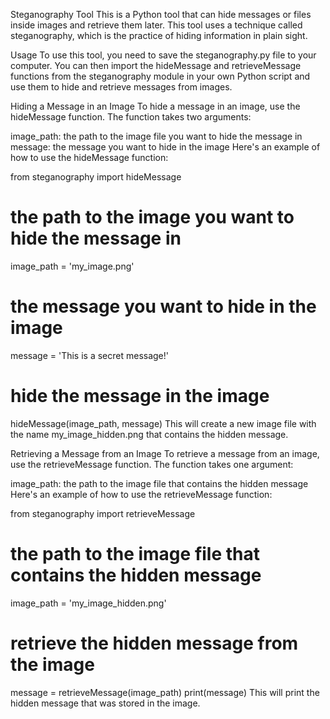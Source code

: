 Steganography Tool
This is a Python tool that can hide messages or files inside images and retrieve them later. This tool uses a technique called steganography, which is the practice of hiding information in plain sight.

Usage
To use this tool, you need to save the steganography.py file to your computer. You can then import the hideMessage and retrieveMessage functions from the steganography module in your own Python script and use them to hide and retrieve messages from images.

Hiding a Message in an Image
To hide a message in an image, use the hideMessage function. The function takes two arguments:

image_path: the path to the image file you want to hide the message in
message: the message you want to hide in the image
Here's an example of how to use the hideMessage function:

from steganography import hideMessage
# the path to the image you want to hide the message in
image_path = 'my_image.png'
# the message you want to hide in the image
message = 'This is a secret message!'
# hide the message in the image
hideMessage(image_path, message)
This will create a new image file with the name my_image_hidden.png that contains the hidden message.

Retrieving a Message from an Image
To retrieve a message from an image, use the retrieveMessage function. The function takes one argument:

image_path: the path to the image file that contains the hidden message
Here's an example of how to use the retrieveMessage function:

from steganography import retrieveMessage
# the path to the image file that contains the hidden message
image_path = 'my_image_hidden.png'
# retrieve the hidden message from the image
message = retrieveMessage(image_path)
print(message)
This will print the hidden message that was stored in the image.
